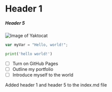 # Header 1

##### Header 5


![Image of Yaktocat](https://octodex.github.com/images/yaktocat.png)


``` javascript
var myVar = "Hello, world!";
```

```python
print('hello world!')
```

- [ ] Turn on GitHub Pages
- [ ] Outline my portfolio
- [ ] Introduce myself to the world

Added header 1 and header 5 to the index.md file
